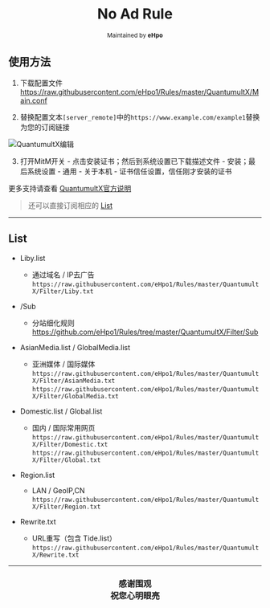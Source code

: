 <h1 align="center">
No Ad Rule
</h1>
<p align="center">
<sup>
Maintained by <b>eHpo</b>
</sup>
</p>


## 使用方法

1. 下载配置文件  
   <https://raw.githubusercontent.com/eHpo1/Rules/master/QuantumultX/Main.conf>

2. 替换配置文本`[server_remote]`中的`https://www.example.com/example1`替换为您的订阅链接

![QuantumultX编辑](https://github.com/eHpo1/Rules/raw/master/.img/qxbj.JPG)

3. 打开MitM开关 - 点击安装证书；然后到系统设置已下载描述文件 - 安装；最后系统设置 - 通用 - 关于本机 - 证书信任设置，信任刚才安装的证书

更多支持请查看 [QuantumultX官方说明](https://github.com/crossutility/Quantumult-X)

>还可以直接订阅相应的 [List](#List)

-------

## List

* Liby.list
    * 通过域名 / IP去广告 
	  `https://raw.githubusercontent.com/eHpo1/Rules/master/QuantumultX/Filter/Liby.txt`  

* /Sub
    * 分站细化规则  
	  <https://github.com/eHpo1/Rules/tree/master/QuantumultX/Filter/Sub>  
	  
* AsianMedia.list / GlobalMedia.list
    * 亚洲媒体 / 国际媒体  
	  `https://raw.githubusercontent.com/eHpo1/Rules/master/QuantumultX/Filter/AsianMedia.txt`  
	  `https://raw.githubusercontent.com/eHpo1/Rules/master/QuantumultX/Filter/GlobalMedia.txt`  

* Domestic.list / Global.list
    * 国内 / 国际常用网页  
	  `https://raw.githubusercontent.com/eHpo1/Rules/master/QuantumultX/Filter/Domestic.txt`  
	  `https://raw.githubusercontent.com/eHpo1/Rules/master/QuantumultX/Filter/Global.txt`  

* Region.list
	* LAN / GeoIP,CN  
	  `https://raw.githubusercontent.com/eHpo1/Rules/master/QuantumultX/Filter/Region.txt`  

* Rewrite.txt
	* URL重写（包含 Tide.list）  
	  `https://raw.githubusercontent.com/eHpo1/Rules/master/QuantumultX/Rewrite.txt`  

-------

<h3 align="center">
<p>感谢围观
<br>祝您心明眼亮</b>
</p>
</h3>
